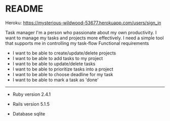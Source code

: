 # README
Heroku: https://mysterious-wildwood-53677.herokuapp.com/users/sign_in

Task manager
I'm a person who passionate about my own productivity. I want to manage my tasks
and projects more effectively. I need a simple tool that supports me in controlling my
task-flow
Functional requirements
* I want to be able to create/update/delete projects
* I want to be able to add tasks to my project
* I want to be able to update/delete tasks
* I want to be able to prioritize tasks into a project
* I want to be able to choose deadline for my task
* I want to be able to mark a task as 'done'
--------------------------------------------------------
* Ruby version 2.4.1

* Rails version 5.1.5

* Database sqlite



